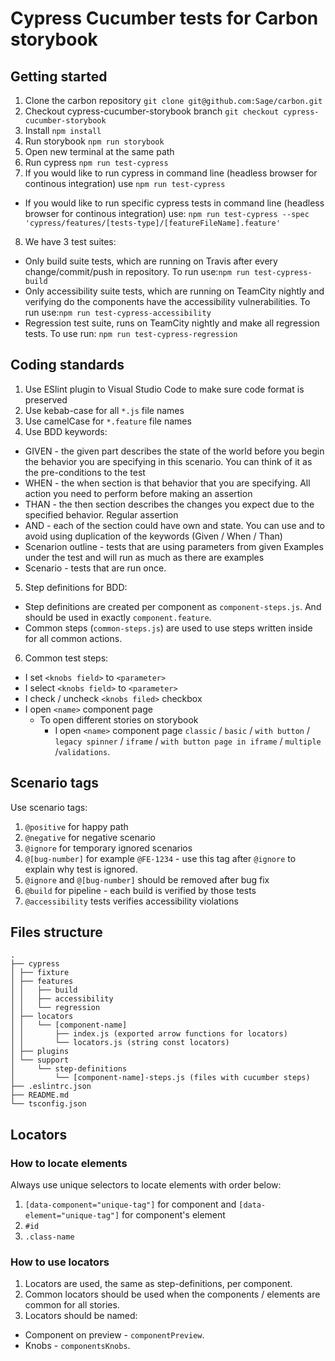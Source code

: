 # Cypress Cucumber tests for Carbon storybook

## Getting started
1. Clone the carbon repository `git clone git@github.com:Sage/carbon.git`
2. Checkout cypress-cucumber-storybook branch `git checkout cypress-cucumber-storybook`
3. Install `npm install`
4. Run storybook `npm run storybook`
5. Open new terminal at the same path
6. Run cypress `npm run test-cypress`
7. If you would like to run cypress in command line (headless browser for continous integration) use `npm run test-cypress`
  * If you would like to run specific cypress tests in command line (headless browser for continous integration) use: `npm run test-cypress --spec 'cypress/features/[tests-type]/[featureFileName].feature'`
8. We have 3 test suites:
  * Only build suite tests, which are running on Travis after every change/commit/push in repository. To run use:`npm run test-cypress-build`
  * Only accessibility suite tests, which are running on TeamCity nightly and verifying do the components have the accessibility vulnerabilities. To run use:`npm run test-cypress-accessibility`
  * Regression test suite, runs on TeamCity nightly and make all regression tests. To use run: `npm run test-cypress-regression`

## Coding standards
1. Use ESlint plugin to Visual Studio Code to make sure code format is preserved
2. Use kebab-case for all `*.js` file names
3. Use camelCase for `*.feature` file names
4. Use BDD keywords:
  * GIVEN - the given part describes the state of the world before you begin the behavior you are specifying in this scenario. You can think of it as the pre-conditions to the test
  * WHEN - the when section is that behavior that you are specifying. All action you need to perform before making an assertion
  * THAN - the then section describes the changes you expect due to the specified behavior. Regular assertion
  * AND - each of the section could have own and state. You can use and to avoid using duplication of the keywords (Given / When / Than)
  * Scenarion outline - tests that are using parameters from given Examples under the test and will run as much as there are examples
  * Scenario - tests that are run once.
5. Step definitions for BDD:
  * Step definitions are created per component as `component-steps.js`. And should be used in exactly `component.feature`.
  * Common steps (`common-steps.js`) are used to use steps written inside for all common actions.
6. Common test steps:
  * I set `<knobs field>` to `<parameter>`
  * I select `<knobs field>` to `<parameter>`
  * I check / uncheck `<knobs filed>` checkbox
  * I open `<name>` component page
    * To open different stories on storybook
      * I open `<name>` component page `classic` / `basic` / `with button` / `legacy spinner` / `iframe` / `with button page in iframe` / `multiple` /`validations`.

## Scenario tags
Use scenario tags:
1. `@positive` for happy path
2. `@negative` for negative scenario
3. `@ignore` for temporary ignored scenarios
4. `@[bug-number]` for example `@FE-1234` - use this tag after `@ignore` to explain why test is ignored.
5. `@ignore` and `@[bug-number]` should be removed after bug fix
6. `@build` for pipeline - each build is verified by those tests
7. `@accessibility` tests verifies accessibility violations

## Files structure
```
.
├── cypress
│ ├── fixture
│ ├── features
│ │   ├── build
│ │   ├── accessibility
│ │   └── regression
│ ├── locators
│ │   └── [component-name]
│ │       ├── index.js (exported arrow functions for locators)
│ │       └── locators.js (string const locators)
│ ├── plugins
│ └── support
│     └── step-definitions
│         └── [component-name]-steps.js (files with cucumber steps)
├── .eslintrc.json
├── README.md
└── tsconfig.json
```

## Locators
### How to locate elements
Always use unique selectors to locate elements with order below:
1. `[data-component="unique-tag"]` for component and `[data-element="unique-tag"]` for component's element
2. `#id`
3. `.class-name`
### How to use locators
1. Locators are used, the same as step-definitions, per component.
2. Common locators should be used when the components / elements are common for all stories.
3. Locators should be named:
  * Component on preview - `componentPreview`.
  * Knobs - `componentsKnobs`.